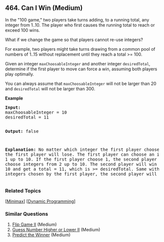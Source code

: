 <!--|This file generated by command(leetcode description); DO NOT EDIT.    |-->
<!--+----------------------------------------------------------------------+-->
<!--|@author    Openset <openset.wang@gmail.com>                           |-->
<!--|@link      https://github.com/openset                                 |-->
<!--|@home      https://github.com/openset/leetcode                        |-->
<!--+----------------------------------------------------------------------+-->

## 464. Can I Win (Medium)

<p>In the "100 game," two players take turns adding, to a running total, any integer from 1..10. The player who first causes the running total to reach or exceed 100 wins. </p>

<p>What if we change the game so that players cannot re-use integers? </p>

<p>For example, two players might take turns drawing from a common pool of numbers of 1..15 without replacement until they reach a total >= 100.</p>

<p>Given an integer <code>maxChoosableInteger</code> and another integer <code>desiredTotal</code>, determine if the first player to move can force a win, assuming both players play optimally. </p>

<p>You can always assume that <code>maxChoosableInteger</code> will not be larger than 20 and <code>desiredTotal</code> will not be larger than 300.
</p>

<p><b>Example</b>
<pre>
<b>Input:</b>
maxChoosableInteger = 10
desiredTotal = 11

<b>Output:</b>
false

<b>Explanation:</b>
No matter which integer the first player choose, the first player will lose.
The first player can choose an integer from 1 up to 10.
If the first player choose 1, the second player can only choose integers from 2 up to 10.
The second player will win by choosing 10 and get a total = 11, which is >= desiredTotal.
Same with other integers chosen by the first player, the second player will always win.
</pre>
</p>

### Related Topics
  [[Minimax](https://github.com/openset/leetcode/tree/master/tag/minimax/README.md)]
  [[Dynamic Programming](https://github.com/openset/leetcode/tree/master/tag/dynamic-programming/README.md)]

### Similar Questions
  1. [Flip Game II](https://github.com/openset/leetcode/tree/master/problems/flip-game-ii) (Medium)
  1. [Guess Number Higher or Lower II](https://github.com/openset/leetcode/tree/master/problems/guess-number-higher-or-lower-ii) (Medium)
  1. [Predict the Winner](https://github.com/openset/leetcode/tree/master/problems/predict-the-winner) (Medium)
